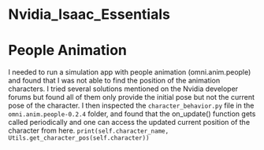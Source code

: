 # Nvidia_Isaac_Essentials



# People Animation

I needed to run a simulation app with people animation (omni.anim.people) and found that I was not able to find the position of the animation characters. I tried several solutions mentioned on the Nvidia developer forums but found all of them only provide the initial pose but not the current pose of the character. I then inspected the ``character_behavior.py`` file in the ``omni.anim.people-0.2.4`` folder, and found that the on_update() function gets called periodically and one can access the updated current position of the character from here.
``print(self.character_name, Utils.get_character_pos(self.character))``
